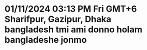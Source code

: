 # 01/11/2024 03:13 PM Fri GMT+6 Sharifpur, Gazipur, Dhaka bangladesh tmi ami donno holam bangladeshe jonmo
